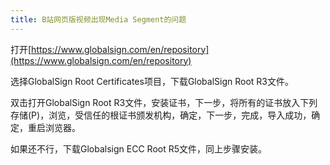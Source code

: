```yaml
---
title: B站网页版视频出现Media Segment的问题
---
```


打开[https://www.globalsign.com/en/repository](https://www.globalsign.com/en/repository)

选择GlobalSign Root Certificates项目，下载GlobalSign Root R3文件。

双击打开GlobalSign Root R3文件，安装证书，下一步，将所有的证书放入下列存储(P)，浏览，受信任的根证书颁发机构，确定，下一步，完成，导入成功，确定，重启浏览器。

如果还不行，下载Globalsign ECC Root R5文件，同上步骤安装。

